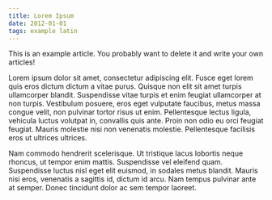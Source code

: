 ```yaml
---
title: Lorem Ipsum
date: 2012-01-01
tags: example latin
---
```


This is an example article. You probably want to delete it and write your own articles!

Lorem ipsum dolor sit amet, consectetur adipiscing elit. Fusce eget lorem quis eros dictum dictum a vitae purus. Quisque non elit sit amet turpis ullamcorper blandit. 
Suspendisse vitae turpis et enim feugiat ullamcorper at non turpis. Vestibulum posuere, eros eget vulputate faucibus, metus massa congue velit, non pulvinar tortor risus 
ut enim. Pellentesque lectus ligula, vehicula luctus volutpat in, convallis quis ante. Proin non odio eu orci feugiat feugiat. Mauris molestie nisi non venenatis molestie. 
Pellentesque facilisis eros ut ultrices ultrices.

Nam commodo hendrerit scelerisque. Ut tristique lacus lobortis neque rhoncus, ut tempor enim mattis. Suspendisse vel eleifend quam. Suspendisse luctus nisl eget elit euismod, 
in sodales metus blandit. Mauris nisi eros, venenatis a sagittis id, dictum id arcu. Nam tempus pulvinar ante at semper. Donec tincidunt dolor ac sem tempor laoreet.

